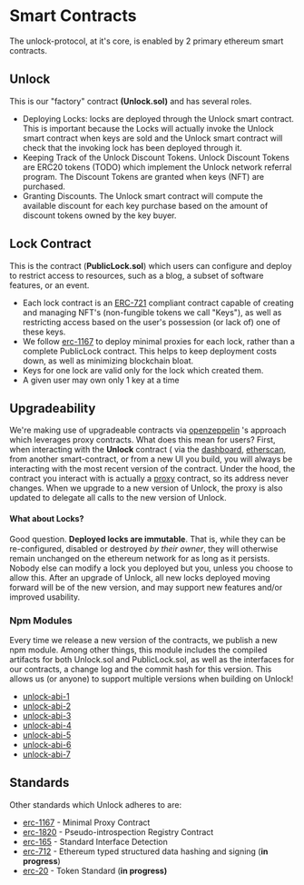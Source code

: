 # Smart Contracts

The unlock-protocol, at it's core, is enabled by 2 primary ethereum smart contracts. 

## **Unlock**

This is our "factory" contract **\(Unlock.sol\)** and has several roles. 

* Deploying Locks: locks are deployed through the Unlock smart contract. This is important because the Locks will actually invoke the Unlock smart contract when keys are sold and the Unlock smart contract will check that the invoking lock has been deployed through it.
* Keeping Track of the Unlock Discount Tokens. Unlock Discount Tokens are ERC20 tokens \(TODO\) which implement the Unlock network referral program. The Discount Tokens are granted when keys \(NFT\) are purchased.
* Granting Discounts. The Unlock smart contract will compute the available discount for each key purchase based on the amount of discount tokens owned by the key buyer.

## **Lock Contract**

This is the contract \(**PublicLock.sol**\) which users can configure and deploy to restrict access to resources, such as a blog, a subset of software features, or an event. 

* Each lock contract is an [ERC-721](https://eips.ethereum.org/EIPS/eip-721) compliant contract capable of creating and managing NFT's \(non-fungible tokens we call "Keys"\), as well as restricting access based on the user's possession \(or lack of\) one of these keys.
* We follow [erc-1167](https://eips.ethereum.org/EIPS/eip-1167) to deploy minimal proxies for each lock, rather than a complete PublicLock contract. This helps to keep deployment costs down, as well as minimizing blockchain bloat.
* Keys for one lock are valid only for the lock which created them.
* A given user may own only 1 key at a time

## Upgradeability

We're making use of upgradeable contracts via [openzeppelin](https://docs.openzeppelin.com/cli/2.6/contracts-architecture) 's approach which leverages proxy contracts. What does this mean for users? First, when interacting with the  **Unlock** contract \( via the [dashboard](https://app.unlock-protocol.com/dashboard/), [etherscan](https://etherscan.io/address/0x3d5409cce1d45233de1d4ebdee74b8e004abdd13#code), from another smart-contract, or from a new UI you build, you will always be interacting with the most recent version of the contract. Under the hood, the contract you interact with is actually a [proxy](https://github.com/OpenZeppelin/openzeppelin-sdk/blob/master/packages/lib/contracts/upgradeability/InitializableAdminUpgradeabilityProxy.sol) contract, so its address never changes. When we upgrade to  a new version of Unlock, the proxy is also updated to delegate all calls to the new version of Unlock.

#### What about Locks? 

Good question. **Deployed locks are immutable**. That is, while they can be re-configured, disabled or destroyed _by their owner_, they will otherwise remain unchanged on the ethereum network for as long as it persists. Nobody else can modify a lock you deployed but you, unless you choose to allow this. After an upgrade of Unlock, all new locks deployed moving forward will be of the new version, and may support new features and/or improved usability.

### Npm Modules

Every time we release a new version of the contracts, we publish a new npm module.  Among other things, this module includes the compiled artifacts for both Unlock.sol and PublicLock.sol, as well as the interfaces for our contracts, a change log and the commit hash for this version. This allows us \(or anyone\) to support multiple versions when building on Unlock!

- [unlock-abi-1](https://www.npmjs.com/package/@unlock-protocol/unlock-abi-1)
- [unlock-abi-2](https://www.npmjs.com/package/@unlock-protocol/unlock-abi-2)
- [unlock-abi-3](https://www.npmjs.com/package/@unlock-protocol/unlock-abi-3)
- [unlock-abi-4](https://www.npmjs.com/package/@unlock-protocol/unlock-abi-4)
- [unlock-abi-5](https://www.npmjs.com/package/@unlock-protocol/unlock-abi-5)
- [unlock-abi-6](https://www.npmjs.com/package/@unlock-protocol/unlock-abi-6)
- [unlock-abi-7](https://www.npmjs.com/package/@unlock-protocol/unlock-abi-7)

## Standards

Other standards which Unlock adheres to are:

* [erc-1167](https://eips.ethereum.org/EIPS/eip-1167) - Minimal Proxy Contract
* [erc-1820](https://eips.ethereum.org/EIPS/eip-1820) - Pseudo-introspection Registry Contract
* [erc-165](https://eips.ethereum.org/EIPS/eip-165) - Standard Interface Detection
* [erc-712](https://eips.ethereum.org/EIPS/eip-712)  -  Ethereum typed structured data hashing and signing \(**in progress**\)
* [erc-20](https://eips.ethereum.org/EIPS/eip-20) - Token Standard  \(**in progress\)**

## 

